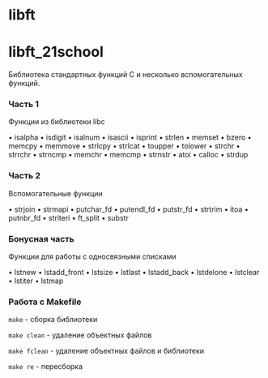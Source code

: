 # libft

# libft_21school

Библиотека стандартных функций С и несколько вспомогательных функций.

### Часть 1

Функции из библиотеки libc

• isalpha
• isdigit
• isalnum
• isascii
• isprint
• strlen
• memset
• bzero
• memcpy
• memmove
• strlcpy
• strlcat
• toupper
• tolower
• strchr
• strrchr
• strncmp
• memchr
• memcmp
• strnstr
• atoi
• calloc
• strdup

### Часть 2

Вспомогательные функции

• strjoin
• strmapi
• putchar_fd
• putendl_fd
• putstr_fd
• strtrim
• itoa
• putnbr_fd
• striteri
• ft_split
• substr

### Бонусная часть

Функции для работы с односвязными списками

• lstnew
• lstadd_front
• lstsize
• lstlast
• lstadd_back
• lstdelone
• lstclear
• lstiter
• lstmap

### Работа с Makefile

```make``` - сборка библиотеки

```make clean``` - удаление объектных файлов

```make fclean``` - удаление объектных файлов и библиотеки

```make re``` - пересборка
